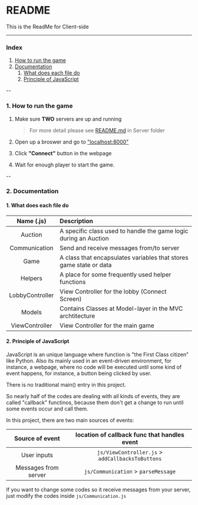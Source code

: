 # README  

This is the ReadMe for Client-side

---

### Index  
1. [How to run the game](#1)
2. [Documentation](#2)
	1. [What does each file do](#2-1)
	2. [Principle of JavaScript](#2-2)

--

### <a name="1"></a>1. How to run the game
1. Make sure __TWO__ servers are up and running  

	> For more detail please see [README.md](../Server/README.md) in Server folder
2. Open up a broswer and go to ["localhost:8000"](http://localhost:8000)
3. Click __"Connect"__ button in the webpage
4. Wait for enough player to start the game.

--

### <a name="2"></a>2. Documentation
#### <a name="2-1"></a>1. What does each file do

|Name (.js)|Description|
|:-:|:-- |
|Auction|A specific class used to handle the game logic during an Auction|
|Communication|Send and receive messages from/to server|
|Game|A class that encapsulates variables that stores game state or data|
|Helpers|A place for some frequently used helper functions|
|LobbyController|View Controller for the lobby (Connect Screen)|
|Models|Contains Classes at Model-layer in the MVC archtitecture|
|ViewController|View Controller for the main game|

#### <a name="2-2"></a>2. Principle of JavaScript

JavaScript is an unique language where function is "the First Class citizen" like Python. Also its mainly used in an event-driven environment, for instance, a webpage, where no code will be executed until some kind of event happens, for instance, a button being clicked by user.

There is no traditional main() entry in this project.

So nearly half of the codes are dealing with all kinds of events, they are called "callback" functinos, because them don't get a change to run until some events occur and call them.

In this project, there are two main sources of events:  

|Source of event|location of callback func that handles event|
|:-:|:-:|
|User inputs| `js/ViewController.js` > `addCallbacksToButtons` |
|Messages from server | `js/Communication` > `parseMessage` |

If you want to change some codes so it receive messages from your server, just modify the codes inside `js/Communication.js`